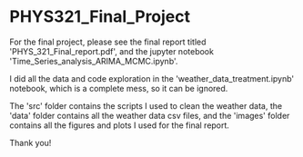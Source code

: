 # PHYS321_Final_Project

For the final project, please see the final report titled 'PHYS_321_Final_report.pdf', and the jupyter notebook 'Time_Series_analysis_ARIMA_MCMC.ipynb'.

I did all the data and code exploration in  the 'weather_data_treatment.ipynb' notebook, which is a complete mess, so it can be ignored.

The 'src' folder contains the scripts I used to clean the weather data, the 'data' folder contains all the weather data csv files, and the 'images' folder contains all the figures and plots I used for the final report.

Thank you!
